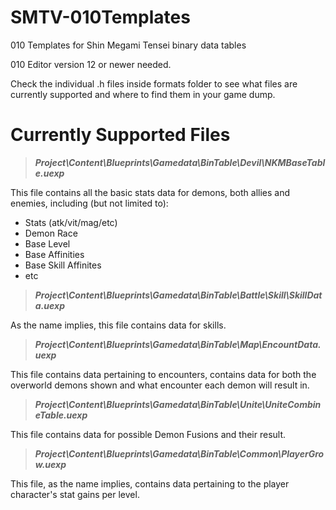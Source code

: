 # SMTV-010Templates
010 Templates for Shin Megami Tensei binary data tables  
  
010 Editor version 12 or newer needed.  
  
Check the individual .h files inside formats folder to see what files are currently supported and where to find them in your game dump.  

 # Currently Supported Files  
 > ***Project\Content\Blueprints\Gamedata\BinTable\Devil\NKMBaseTable.uexp***  

This file contains all the basic stats data for demons, both allies and enemies, including (but not limited to):  
 - Stats (atk/vit/mag/etc)  
 - Demon Race  
 - Base Level  
 - Base Affinities
 - Base Skill Affinites
 - etc

 > ***Project\Content\Blueprints\Gamedata\BinTable\Battle\Skill\SkillData.uexp***  
   
 As the name implies, this file contains data for skills.  
   
   
 > ***Project\Content\Blueprints\Gamedata\BinTable\Map\EncountData.uexp***  
   
 This file contains data pertaining to encounters, contains data for both the overworld demons shown and what encounter each demon will result in.  
   
 > ***Project\Content\Blueprints\Gamedata\BinTable\Unite\UniteCombineTable.uexp***  
   
 This file contains data for possible Demon Fusions and their result.  
   
 > ***Project\Content\Blueprints\Gamedata\BinTable\Common\PlayerGrow.uexp***  
   
 This file, as the name implies, contains data pertaining to the player character's stat gains per level.
